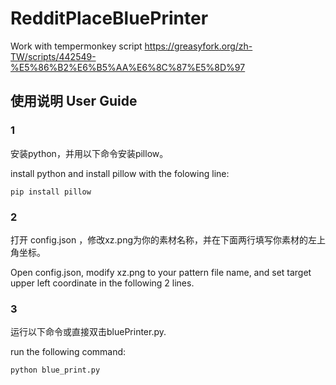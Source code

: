# RedditPlaceBluePrinter
Work with tempermonkey script https://greasyfork.org/zh-TW/scripts/442549-%E5%86%B2%E6%B5%AA%E6%8C%87%E5%8D%97

## 使用说明 User Guide

### 1
安装python，并用以下命令安装pillow。

install python and install pillow with the folowing line:

`pip install pillow`

### 2
打开 config.json ，修改xz.png为你的素材名称，并在下面两行填写你素材的左上角坐标。

Open config.json, modify xz.png to your pattern file name, and set target upper left coordinate in the following 2 lines.

### 3
运行以下命令或直接双击bluePrinter.py.

run the following command:

 `python blue_print.py`
